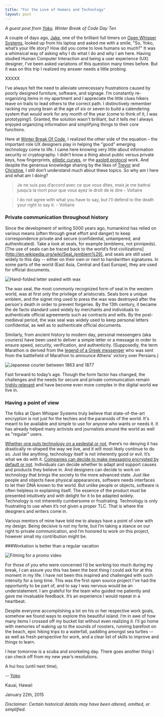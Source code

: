 ```yaml
---
title: "For the Love of Humans and Technology"
layout: post
---
```


*A guest post from [Yoko](https://twitter.com/yknakano). Winter Break of Code Day Ten*

A couple of days ago, [Jake](https://twitter.com/clpwn), one of the brilliant full timers on
[Open Whisper Systems]( https://twitter.com/whispersystems), looked up from his laptop and asked
me with a smile, "So, Yoko, what’s your life story? How did you come to love humans so much?" It
was a whimsical way of asking why I do what I do and why I am here. Having studied Human Computer
Interaction and being a user experience (UX) designer, I’ve been asked variations of this question
many times before. But it was on this trip I realized my answer needs a little probing.

XXXXX

I’ve always felt the need to alleviate unnecessary frustrations caused by poorly designed furniture,
software, and signage. I’m constantly re-organizing items in my apartment and I appreciate the little
clues hikers leave on trails to lead others to the correct path. I distinctively remember racking my
young brain at the age of six or seven to build a calendering system that would work for any month
of the year (come to think of it, I was prototyping!). Granted, the solution wasn't brilliant, but
it tells me I always enjoyed organizing information and simplifying things to their core functions.

Here at [Winter Break Of Code](https://whispersystems.org/blog/winter-of-code/), I realized the
other side of the equation – the important role UX designers play in helping the "good" emerging
technology come to life. I came here knowing very little about information security or cryptography.
I didn’t know a thing about public versus private keys, how fingerprints,
[elliptic curves](https://whispersystems.org/blog/a-curve-by-any-other-name/),
or the [axolotl protocol](http://codexgalactic.com/2014/01/27/axolotl-protocol-for-cryptographically-secure-messaging/) work.
And despite the generous knowledge sharing by the likes of [Trevor]( https://twitter.com/trevp__) and
[Christine](https://twitter.com/corbett), I still don’t understand much about these topics.
So why am I here and what am I doing?

>Je ne suis pas d’accord avec ce que vous dites, mais je me battrai jusqu’a la mort pour que vous ayez le droit de le dire - Voltaire

>I do not agree with what you have to say, but I’ll defend to the death your right to say it. - Voltaire   

### Private communication throughout history

Since the development of writing 5000 years ago, humankind has relied on various means (often through great
effort and danger) to keep correspondence private and secure (confidential, untampered, and authenticated).
Take a look at seals, for example (emblems, not pinnipeds).  [The use of seals can be traced back to the
world’s first civilizations](http://en.wikipedia.org/wiki/Seal_(emblem%29), and seals are still used widely
to this day -- either on their own or next to handwritten signatures.  In some parts of the world (East Asia,
Central and East Europe), they are used for official documents.

<img src="/blog/images/yoko-waxseal.jpg" class="nice" alt="Hand-folded letter sealed with wax"/>

The wax seal, the most commonly recognized form of seal in the western world, was at first only the privilege
of aristocrats. Seals bore a unique emblem, and the signet ring used to press the wax was destroyed after the
person's death in order to prevent forgeries. By the 13th century, it became the de facto standard used widely
by merchants and individuals to authenticate official agreements such as contracts and wills. By the
post-medieval period, the wax seal was widely used to keep personal letters confidential, as well as to
authenticate official documents.

Similarly, from ancient history to modern day, personal messengers (aka couriers) have been used to deliver a
simple letter or a message in order to ensure speed, security, verification, and authenticity. (Supposedly,
the term Marathon is derived from the [legend of a Greek messenger](http://en.wikipedia.org/wiki/Marathon#Origin")
who was sent from the battlefield of Marathon to announce Athens' victory over Persians.) 

<img src="/blog/images/yoko-japanese-courier.jpg" class="nice" alt="Japanese courier between 1863 and 1877"/>

Fast forward to today’s age. Though the form factor has changed, the challenges and the needs for secure and
private communication remain [highly relevant](https://whispersystems.org/blog/encryption-encryption-everywhere/)
and have become even more complex in the digital world we live in.

### Having a point of view

The folks at Open Whisper Systems truly believe that state-of-the-art encryption is not just for the
techies and the paranoids of the world. It's meant to be available and simple to use for anyone who
wants or needs it. It has already helped many activists and journalists around the world as well as
"regular" users.

[Whether one puts technology on a pedestal or not](http://m.theatlantic.com/technology/archive/2015/01/the-cathedral-of-computation/384300/), there’s no denying it has drastically re-shaped the way we live, and it will most likely continue to do so.
Just like anything, technology itself is not inherently good or evil. It’s what we do with it.
[Companies can decide to make messaging encrypted by default or not]( http://www.bbc.com/news/technology-29276955).
Individuals can decide whether to adapt and support causes and products they believe in. And designers can decide
to work on technology that brings the society to the more advanced state. Just like people and objects have physical
appearances, software needs interfaces to let their DNA known to the world. But unlike people or objects, software
is often helpless in explaining itself. The essence of the product must be presented intuitively and with delight
for it to be adapted widely. Technology is not inherently cumbersome or frustrating. Technology is only frustrating
to use when it’s not given a proper TLC. That is where the designers and writers come in.

Various mentors of mine have told me to always have a point of view with my design. Being decisive is not my forte,
but I’m taking a stance on our right to private communication, and I’m honored to work on this project, however small
my contribution might be.

###Workation is better than a regular vacation

<img src="/blog/images/yoko-filming.jpg" class="nice" alt="Filming for a promo video"/>

For those of you who were concerned I’d be working too much during my break, I can assure you this has been the best
thing I could ask for at this moment in my life. I have not been this inspired and challenged with such intensity for
a long time. This was the first open source project I've had the opportunity to be part of, and to say I was nervous
would be an understatement. I am grateful for the team who guided me patiently and gave me invaluable feedback. It’s an
experience I would repeat in a heartbeat.

Despite everyone accomplishing a lot on his or her respective work goals, somehow we found ways to explore this
beautiful island. I’m in awe of how many items I crossed off my bucket list without even realizing it. I’ll go home
with memories of waking up to the sounds of roosters, running barefoot on the beach, epic hiking trips to a waterfall,
paddling amongst sea turtles -- as well as fresh perspective for work, and a clear list of skills to improve and things to learn.

I hear tomorrow is a scuba and snorkeling day. There goes another thing I can check off from my new year’s resolutions.

A hui hou (until next time),

-- [Yoko](https://twitter.com/yknakano)

Kauai, Hawaii

January 22th, 2015 

*Disclaimer: Certain historical details may have been altered, omitted, or simplified.*

